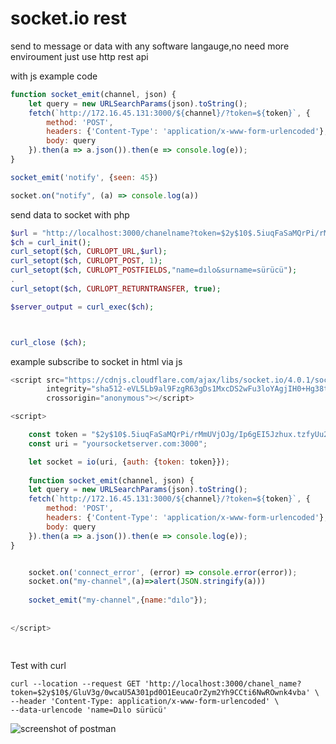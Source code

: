 # socket.io rest 
send to message or data with any software langauge,no need more enviroument just use http rest api


with js example code 

```js
function socket_emit(channel, json) {
    let query = new URLSearchParams(json).toString();
    fetch(`http://172.16.45.131:3000/${channel}/?token=${token}`, {
        method: 'POST',
        headers: {'Content-Type': 'application/x-www-form-urlencoded'},
        body: query
    }).then(a => a.json()).then(e => console.log(e));
}

socket_emit('notify', {seen: 45})

socket.on("notify", (a) => console.log(a))

```

send data to socket with php
```php
$url = "http://localhost:3000/chanelname?token=$2y$10$.5iuqFaSaMQrPi/rMmUVjOJg/Ip6gEI5Jzhux.tzfyUu2ZmPOAs2C";
$ch = curl_init();
curl_setopt($ch, CURLOPT_URL,$url);
curl_setopt($ch, CURLOPT_POST, 1);
curl_setopt($ch, CURLOPT_POSTFIELDS,"name=dılo&surname=sürücü");
.
curl_setopt($ch, CURLOPT_RETURNTRANSFER, true);

$server_output = curl_exec($ch);



curl_close ($ch);

```
example subscribe to socket in html via js 

```js
<script src="https://cdnjs.cloudflare.com/ajax/libs/socket.io/4.0.1/socket.io.min.js"
        integrity="sha512-eVL5Lb9al9FzgR63gDs1MxcDS2wFu3loYAgjIH0+Hg38tCS8Ag62dwKyH+wzDb+QauDpEZjXbMn11blw8cbTJQ=="
        crossorigin="anonymous"></script>

<script>

    const token = "$2y$10$.5iuqFaSaMQrPi/rMmUVjOJg/Ip6gEI5Jzhux.tzfyUu2ZmPOAs2C";
    const uri = "yoursocketserver.com:3000";

    let socket = io(uri, {auth: {token: token}});
    
    function socket_emit(channel, json) {
    let query = new URLSearchParams(json).toString();
    fetch(`http://172.16.45.131:3000/${channel}/?token=${token}`, {
        method: 'POST',
        headers: {'Content-Type': 'application/x-www-form-urlencoded'},
        body: query
    }).then(a => a.json()).then(e => console.log(e));
}


    socket.on('connect_error', (error) => console.error(error));
    socket.on("my-channel",(a)=>alert(JSON.stringify(a)))
    
    socket_emit("my-channel",{name:"dılo"});
    
 
</script>

 
```

Test with curl

```console
curl --location --request GET 'http://localhost:3000/chanel_name?token=$2y$10$/GluV3g/0wcaU5A301pd0O1EeucaOrZym2Yh9CCti6NwROwnk4vba' \
--header 'Content-Type: application/x-www-form-urlencoded' \
--data-urlencode 'name=Dılo sürücü'
```
![screenshot of postman](https://i.ibb.co/MGnzYPz/Screenshot-from-2022-03-08-14-53-41.png)

